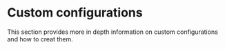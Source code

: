 # Custom configurations

This section provides more in depth information on custom configurations and how to creat them.
